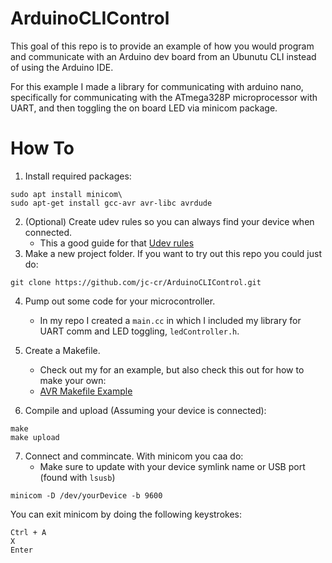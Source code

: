 # ArduinoCLIControl
This goal of this repo is to provide an example of how you would program and communicate with an Arduino dev board from an Ubunutu CLI instead of using the Arduino IDE.

For this example I made a library for communicating with arduino nano, specifically for communicating with the ATmega328P microprocessor with UART, and then toggling the on board LED via minicom package.


# How To
1. Install required packages:
```
sudo apt install minicom\
sudo apt-get install gcc-avr avr-libc avrdude
```
2. (Optional) Create udev rules so you can always find your device when connected.
    - This a good guide for that [Udev rules](https://steve.fi/hardware/arduino-basics/) 
4.  Make a new project folder. If you want to try out this repo you could just do:
```
git clone https://github.com/jc-cr/ArduinoCLIControl.git
```
4. Pump out some code for your microcontroller. 
    - In my repo I created a `main.cc` in which I included my library for UART comm and LED toggling, `ledController.h`.

5. Create a Makefile.
    - Check out my for an example, but also check this out for how to make your own:
    - [AVR Makefile Example](https://gist.github.com/SammysHP/8a595ef498ac903be35fcbcf61804c38)
6. Compile and upload (Assuming your device is connected):
```
make 
make upload
```
7. Connect and commincate. With minicom you caa do:
    - Make sure to update with your device symlink name or USB port (found with `lsusb`)
```
minicom -D /dev/yourDevice -b 9600
```
You can exit minicom by doing the following keystrokes:
```
Ctrl + A
X
Enter
```
